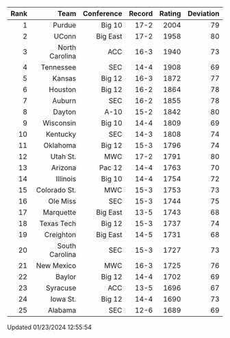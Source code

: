 | Rank  | Team                 | Conference           | Record   | Rating | Deviation |
| ---:  | ---:                 | ---:                 | ---:     | ---:   | ---:      |
| 1     | Purdue               | Big 10               | 17-2     | 2004   | 79        |
| 2     | UConn                | Big East             | 17-2     | 1958   | 80        |
| 3     | North Carolina       | ACC                  | 16-3     | 1940   | 73        |
| 4     | Tennessee            | SEC                  | 14-4     | 1908   | 69        |
| 5     | Kansas               | Big 12               | 16-3     | 1872   | 77        |
| 6     | Houston              | Big 12               | 16-2     | 1864   | 78        |
| 7     | Auburn               | SEC                  | 16-2     | 1855   | 78        |
| 8     | Dayton               | A-10                 | 15-2     | 1842   | 80        |
| 9     | Wisconsin            | Big 10               | 14-4     | 1809   | 69        |
| 10    | Kentucky             | SEC                  | 14-3     | 1808   | 74        |
| 11    | Oklahoma             | Big 12               | 15-3     | 1796   | 74        |
| 12    | Utah St.             | MWC                  | 17-2     | 1791   | 80        |
| 13    | Arizona              | Pac 12               | 14-4     | 1763   | 70        |
| 14    | Illinois             | Big 10               | 14-4     | 1754   | 72        |
| 15    | Colorado St.         | MWC                  | 15-3     | 1753   | 73        |
| 16    | Ole Miss             | SEC                  | 15-3     | 1744   | 75        |
| 17    | Marquette            | Big East             | 13-5     | 1743   | 68        |
| 18    | Texas Tech           | Big 12               | 15-3     | 1737   | 74        |
| 19    | Creighton            | Big East             | 14-5     | 1731   | 68        |
| 20    | South Carolina       | SEC                  | 15-3     | 1727   | 73        |
| 21    | New Mexico           | MWC                  | 16-3     | 1725   | 76        |
| 22    | Baylor               | Big 12               | 14-4     | 1702   | 69        |
| 23    | Syracuse             | ACC                  | 13-5     | 1696   | 67        |
| 24    | Iowa St.             | Big 12               | 14-4     | 1690   | 73        |
| 25    | Alabama              | SEC                  | 12-6     | 1689   | 69        |

Updated 01/23/2024 12:55:54
